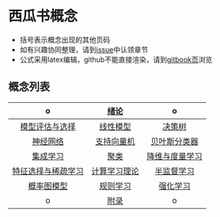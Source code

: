 # 西瓜书概念
- 括号表示概念出现的其他页码
- 如有兴趣协同整理，请到[issue](https://github.com/ahangchen/windy-afternoon/issues/2)中认领章节
- 公式采用latex编辑，github不能直接渲染，请到[gitbook页](https://ahangchen.gitbooks.io/windy-afternoon/content/ml/melon/)浏览

## 概念列表

|o|[绪论](ch01.md)|o|
| :-:| :-:  | :-:  |
|[模型评估与选择](ch02.md) | [线性模型](ch03.md) | [决策树](ch04.md)|
|[神经网络](ch05.md) | [支持向量机](ch06.md) | [贝叶斯分类器](ch07.md)
|[集成学习](ch08.md)|[聚类](ch09.md)|[降维与度量学习](ch10.md)|
|[特征选择与稀疏学习](ch11.md)|[计算学习理论](ch12.md)|[半监督学习](ch13.md)|
|[概率图模型](ch14.md)|[规则学习](ch15.md)|[强化学习](ch16.md)|
|o|[附录](ch17.md)|o|

